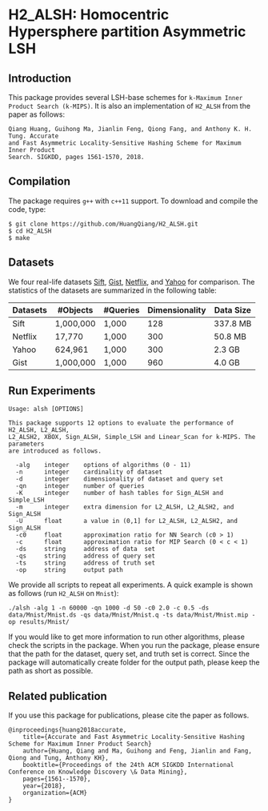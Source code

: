 # H2_ALSH: Homocentric Hypersphere partition Asymmetric LSH

## Introduction

This package provides several LSH-base schemes for ```k-Maximum Inner Product Search (k-MIPS)```. It is also an implementation of ```H2_ALSH``` from the paper as follows:
```
Qiang Huang, Guihong Ma, Jianlin Feng, Qiong Fang, and Anthony K. H. Tung. Accurate 
and Fast Asymmetric Locality-Sensitive Hashing Scheme for Maximum Inner Product 
Search. SIGKDD, pages 1561-1570, 2018.
```

## Compilation

The package requires ```g++``` with ```c++11``` support. To download and compile the code, type:
```
$ git clone https://github.com/HuangQiang/H2_ALSH.git
$ cd H2_ALSH
$ make
```

## Datasets

We four real-life datasets [Sift](https://drive.google.com/open?id=1dAFbjQWoBIAW30lGzTXaf_w7DxBSUzoN), [Gist](https://drive.google.com/open?id=1r1rsSm6-IdWX2-8eFJkChFfP0Ej7TYM4), [Netflix](https://drive.google.com/open?id=1bJQftqxlC8u4ijDf5gpEnw1tJE2nLfoG), and [Yahoo](https://drive.google.com/open?id=18k0ISgjtQhHHqoGi8A96Fm-Q2gX_jxgw) for comparison. The statistics of the datasets are summarized in the following table:

| Datasets | #Objects | #Queries | Dimensionality | Data Size |
| -------- | -------- | -------- | --------       | --------  |
| Sift     | 1,000,000 | 1,000  | 128 | 337.8 MB  |
| Netflix  | 17,770    | 1,000  | 300 | 50.8 MB   |
| Yahoo    | 624,961   | 1,000  | 300 | 2.3 GB    |
| Gist     | 1,000,000 | 1,000  | 960 | 4.0 GB    |

## Run Experiments

```
Usage: alsh [OPTIONS]

This package supports 12 options to evaluate the performance of H2_ALSH, L2_ALSH, 
L2_ALSH2, XBOX, Sign_ALSH, Simple_LSH and Linear_Scan for k-MIPS. The parameters 
are introduced as follows.

  -alg    integer    options of algorithms (0 - 11)
  -n      integer    cardinality of dataset
  -d      integer    dimensionality of dataset and query set
  -qn     integer    number of queries
  -K      integer    number of hash tables for Sign_ALSH and Simple_LSH
  -m      integer    extra dimension for L2_ALSH, L2_ALSH2, and Sign_ALSH
  -U      float      a value in (0,1] for L2_ALSH, L2_ALSH2, and Sign_ALSH
  -c0     float      approximation ratio for NN Search (c0 > 1)
  -c      float      approximation ratio for MIP Search (0 < c < 1)
  -ds     string     address of data  set
  -qs     string     address of query set
  -ts     string     address of truth set
  -op     string     output path
```

We provide all scripts to repeat all experiments. A quick example is shown as follows (run ```H2_ALSH``` on ```Mnist```):
```
./alsh -alg 1 -n 60000 -qn 1000 -d 50 -c0 2.0 -c 0.5 -ds data/Mnist/Mnist.ds -qs data/Mnist/Mnist.q -ts data/Mnist/Mnist.mip -op results/Mnist/
```

If you would like to get more information to run other algorithms, please check the scripts in the package. When you run the package, please ensure that the path for the dataset, query set, and truth set is correct. Since the package will automatically create folder for the output path, please keep the path as short as possible. 


## Related publication

If you use this package for publications, please cite the paper as follows.
```
@inproceedings{huang2018accurate,
    title={Accurate and Fast Asymmetric Locality-Sensitive Hashing Scheme for Maximum Inner Product Search}
    author={Huang, Qiang and Ma, Guihong and Feng, Jianlin and Fang, Qiong and Tung, Anthony KH},
    booktitle={Proceedings of the 24th ACM SIGKDD International Conference on Knowledge Discovery \& Data Mining},
    pages={1561--1570},
    year={2018},
    organization={ACM}
}
```

